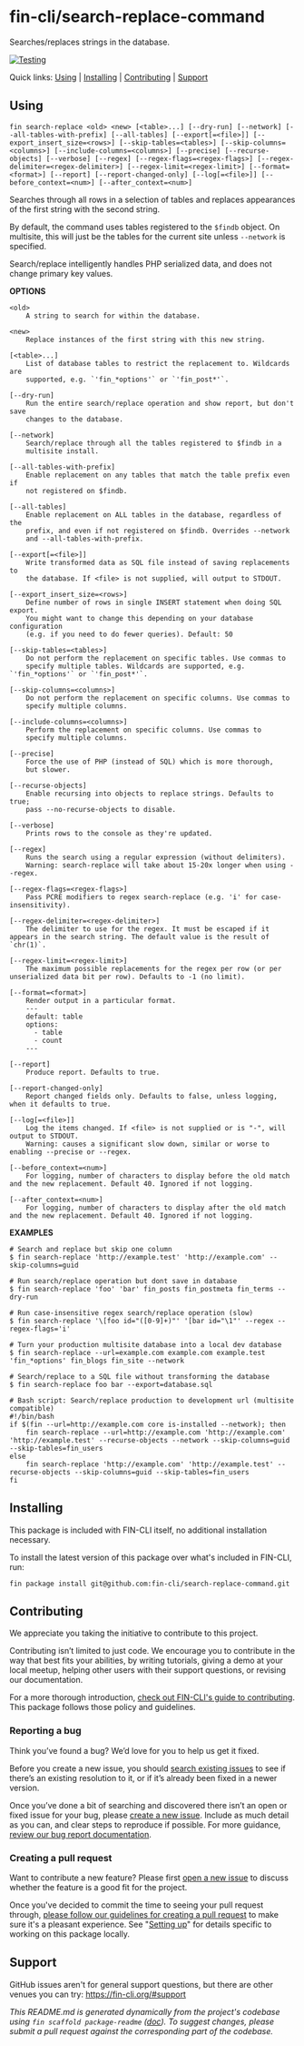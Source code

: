 fin-cli/search-replace-command
=============================

Searches/replaces strings in the database.

[![Testing](https://github.com/fin-cli/search-replace-command/actions/workflows/testing.yml/badge.svg)](https://github.com/fin-cli/search-replace-command/actions/workflows/testing.yml)

Quick links: [Using](#using) | [Installing](#installing) | [Contributing](#contributing) | [Support](#support)

## Using

~~~
fin search-replace <old> <new> [<table>...] [--dry-run] [--network] [--all-tables-with-prefix] [--all-tables] [--export[=<file>]] [--export_insert_size=<rows>] [--skip-tables=<tables>] [--skip-columns=<columns>] [--include-columns=<columns>] [--precise] [--recurse-objects] [--verbose] [--regex] [--regex-flags=<regex-flags>] [--regex-delimiter=<regex-delimiter>] [--regex-limit=<regex-limit>] [--format=<format>] [--report] [--report-changed-only] [--log[=<file>]] [--before_context=<num>] [--after_context=<num>]
~~~

Searches through all rows in a selection of tables and replaces
appearances of the first string with the second string.

By default, the command uses tables registered to the `$findb` object. On
multisite, this will just be the tables for the current site unless
`--network` is specified.

Search/replace intelligently handles PHP serialized data, and does not
change primary key values.

**OPTIONS**

	<old>
		A string to search for within the database.

	<new>
		Replace instances of the first string with this new string.

	[<table>...]
		List of database tables to restrict the replacement to. Wildcards are
		supported, e.g. `'fin_*options'` or `'fin_post*'`.

	[--dry-run]
		Run the entire search/replace operation and show report, but don't save
		changes to the database.

	[--network]
		Search/replace through all the tables registered to $findb in a
		multisite install.

	[--all-tables-with-prefix]
		Enable replacement on any tables that match the table prefix even if
		not registered on $findb.

	[--all-tables]
		Enable replacement on ALL tables in the database, regardless of the
		prefix, and even if not registered on $findb. Overrides --network
		and --all-tables-with-prefix.

	[--export[=<file>]]
		Write transformed data as SQL file instead of saving replacements to
		the database. If <file> is not supplied, will output to STDOUT.

	[--export_insert_size=<rows>]
		Define number of rows in single INSERT statement when doing SQL export.
		You might want to change this depending on your database configuration
		(e.g. if you need to do fewer queries). Default: 50

	[--skip-tables=<tables>]
		Do not perform the replacement on specific tables. Use commas to
		specify multiple tables. Wildcards are supported, e.g. `'fin_*options'` or `'fin_post*'`.

	[--skip-columns=<columns>]
		Do not perform the replacement on specific columns. Use commas to
		specify multiple columns.

	[--include-columns=<columns>]
		Perform the replacement on specific columns. Use commas to
		specify multiple columns.

	[--precise]
		Force the use of PHP (instead of SQL) which is more thorough,
		but slower.

	[--recurse-objects]
		Enable recursing into objects to replace strings. Defaults to true;
		pass --no-recurse-objects to disable.

	[--verbose]
		Prints rows to the console as they're updated.

	[--regex]
		Runs the search using a regular expression (without delimiters).
		Warning: search-replace will take about 15-20x longer when using --regex.

	[--regex-flags=<regex-flags>]
		Pass PCRE modifiers to regex search-replace (e.g. 'i' for case-insensitivity).

	[--regex-delimiter=<regex-delimiter>]
		The delimiter to use for the regex. It must be escaped if it appears in the search string. The default value is the result of `chr(1)`.

	[--regex-limit=<regex-limit>]
		The maximum possible replacements for the regex per row (or per unserialized data bit per row). Defaults to -1 (no limit).

	[--format=<format>]
		Render output in a particular format.
		---
		default: table
		options:
		  - table
		  - count
		---

	[--report]
		Produce report. Defaults to true.

	[--report-changed-only]
		Report changed fields only. Defaults to false, unless logging, when it defaults to true.

	[--log[=<file>]]
		Log the items changed. If <file> is not supplied or is "-", will output to STDOUT.
		Warning: causes a significant slow down, similar or worse to enabling --precise or --regex.

	[--before_context=<num>]
		For logging, number of characters to display before the old match and the new replacement. Default 40. Ignored if not logging.

	[--after_context=<num>]
		For logging, number of characters to display after the old match and the new replacement. Default 40. Ignored if not logging.

**EXAMPLES**

    # Search and replace but skip one column
    $ fin search-replace 'http://example.test' 'http://example.com' --skip-columns=guid

    # Run search/replace operation but dont save in database
    $ fin search-replace 'foo' 'bar' fin_posts fin_postmeta fin_terms --dry-run

    # Run case-insensitive regex search/replace operation (slow)
    $ fin search-replace '\[foo id="([0-9]+)"' '[bar id="\1"' --regex --regex-flags='i'

    # Turn your production multisite database into a local dev database
    $ fin search-replace --url=example.com example.com example.test 'fin_*options' fin_blogs fin_site --network

    # Search/replace to a SQL file without transforming the database
    $ fin search-replace foo bar --export=database.sql

    # Bash script: Search/replace production to development url (multisite compatible)
    #!/bin/bash
    if $(fin --url=http://example.com core is-installed --network); then
        fin search-replace --url=http://example.com 'http://example.com' 'http://example.test' --recurse-objects --network --skip-columns=guid --skip-tables=fin_users
    else
        fin search-replace 'http://example.com' 'http://example.test' --recurse-objects --skip-columns=guid --skip-tables=fin_users
    fi

## Installing

This package is included with FIN-CLI itself, no additional installation necessary.

To install the latest version of this package over what's included in FIN-CLI, run:

    fin package install git@github.com:fin-cli/search-replace-command.git

## Contributing

We appreciate you taking the initiative to contribute to this project.

Contributing isn’t limited to just code. We encourage you to contribute in the way that best fits your abilities, by writing tutorials, giving a demo at your local meetup, helping other users with their support questions, or revising our documentation.

For a more thorough introduction, [check out FIN-CLI's guide to contributing](https://make.finpress.org/cli/handbook/contributing/). This package follows those policy and guidelines.

### Reporting a bug

Think you’ve found a bug? We’d love for you to help us get it fixed.

Before you create a new issue, you should [search existing issues](https://github.com/fin-cli/search-replace-command/issues?q=label%3Abug%20) to see if there’s an existing resolution to it, or if it’s already been fixed in a newer version.

Once you’ve done a bit of searching and discovered there isn’t an open or fixed issue for your bug, please [create a new issue](https://github.com/fin-cli/search-replace-command/issues/new). Include as much detail as you can, and clear steps to reproduce if possible. For more guidance, [review our bug report documentation](https://make.finpress.org/cli/handbook/bug-reports/).

### Creating a pull request

Want to contribute a new feature? Please first [open a new issue](https://github.com/fin-cli/search-replace-command/issues/new) to discuss whether the feature is a good fit for the project.

Once you've decided to commit the time to seeing your pull request through, [please follow our guidelines for creating a pull request](https://make.finpress.org/cli/handbook/pull-requests/) to make sure it's a pleasant experience. See "[Setting up](https://make.finpress.org/cli/handbook/pull-requests/#setting-up)" for details specific to working on this package locally.

## Support

GitHub issues aren't for general support questions, but there are other venues you can try: https://fin-cli.org/#support


*This README.md is generated dynamically from the project's codebase using `fin scaffold package-readme` ([doc](https://github.com/fin-cli/scaffold-package-command#fin-scaffold-package-readme)). To suggest changes, please submit a pull request against the corresponding part of the codebase.*
